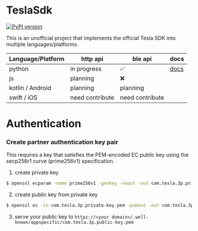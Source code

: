 # TeslaSdk
[![PyPI version](https://badge.fury.io/py/teslasdk.svg)](https://badge.fury.io/py/teslasdk)

This is an unofficial project that implements the official Tesla SDK into multiple languages/platforms.

| Language/Platform | http api | ble api | docs |
| -- | -- | -- | -- |
| python | in progress | ✅ | [docs](./python/README.md) |
| js | planning | ❌ | |
| kotlin / Android | planning | planning | |
| swift / iOS | need contribute | need contribute | |

# Authentication
### Create partner authentication key pair
This requires a key that satisfies the PEM-encoded EC public key using the secp256r1 curve (prime256v1) specification.

1. create private key

```bash
$ openssl ecparam -name prime256v1 -genkey -noout -out com.tesla.3p.private-key.pem
```

2. create public key from private key
```bash
$ openssl ec -in com.tesla.3p.private-key.pem -pubout -out com.tesla.3p.public-key.pem
```

3. serve your public key to `https://<your domain>/.well-known/appspecific/com.tesla.3p.public-key.pem`

